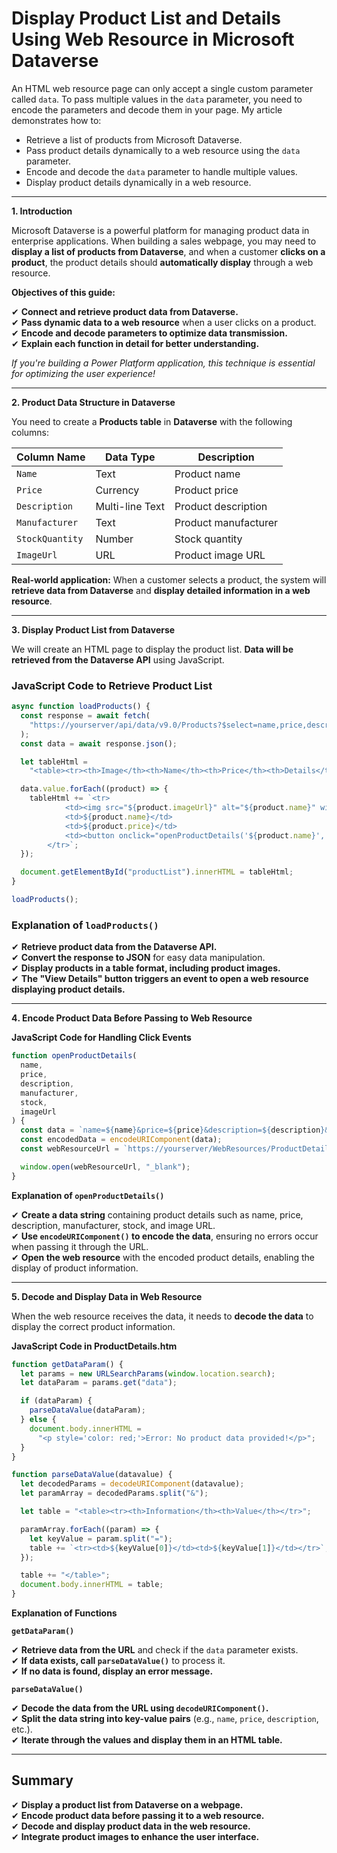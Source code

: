 # **Display Product List and Details Using Web Resource in Microsoft Dataverse**

An HTML web resource page can only accept a single custom parameter called `data`. To pass multiple values in the `data` parameter, you need to encode the parameters and decode them in your page. My article demonstrates how to:

- Retrieve a list of products from Microsoft Dataverse.
- Pass product details dynamically to a web resource using the `data` parameter.
- Encode and decode the `data` parameter to handle multiple values.
- Display product details dynamically in a web resource.

---

**1️. Introduction**

Microsoft Dataverse is a powerful platform for managing product data in enterprise applications. When building a sales webpage, you may need to **display a list of products from Dataverse**, and when a customer **clicks on a product**, the product details should **automatically display** through a web resource.

**Objectives of this guide:**

✔ **Connect and retrieve product data from Dataverse.**  
✔ **Pass dynamic data to a web resource** when a user clicks on a product.  
✔ **Encode and decode parameters to optimize data transmission.**  
✔ **Explain each function in detail for better understanding.**

_If you're building a Power Platform application, this technique is essential for optimizing the user experience!_

---

**2️. Product Data Structure in Dataverse**

You need to create a **Products table** in **Dataverse** with the following columns:

| **Column Name** | **Data Type**   | **Description**      |
| --------------- | --------------- | -------------------- |
| `Name`          | Text            | Product name         |
| `Price`         | Currency        | Product price        |
| `Description`   | Multi-line Text | Product description  |
| `Manufacturer`  | Text            | Product manufacturer |
| `StockQuantity` | Number          | Stock quantity       |
| `ImageUrl`      | URL             | Product image URL    |

**Real-world application:** When a customer selects a product, the system will **retrieve data from Dataverse** and **display detailed information in a web resource**.

---

**3️. Display Product List from Dataverse**

We will create an HTML page to display the product list. **Data will be retrieved from the Dataverse API** using JavaScript.

### **JavaScript Code to Retrieve Product List**

```javascript
async function loadProducts() {
  const response = await fetch(
    "https://yourserver/api/data/v9.0/Products?$select=name,price,description,manufacturer,stock,imageUrl"
  );
  const data = await response.json();

  let tableHtml =
    "<table><tr><th>Image</th><th>Name</th><th>Price</th><th>Details</th></tr>";

  data.value.forEach((product) => {
    tableHtml += `<tr>
            <td><img src="${product.imageUrl}" alt="${product.name}" width="100"></td>
            <td>${product.name}</td>
            <td>${product.price}</td>
            <td><button onclick="openProductDetails('${product.name}', '${product.price}', '${product.description}', '${product.manufacturer}', '${product.stock}', '${product.imageUrl}')">View Details</button></td>
        </tr>`;
  });

  document.getElementById("productList").innerHTML = tableHtml;
}

loadProducts();
```

### **Explanation of `loadProducts()`**

✔ **Retrieve product data from the Dataverse API.**  
✔ **Convert the response to JSON** for easy data manipulation.  
✔ **Display products in a table format, including product images.**  
✔ **The "View Details" button triggers an event to open a web resource displaying product details.**

---

**4️. Encode Product Data Before Passing to Web Resource**

**JavaScript Code for Handling Click Events**

```javascript
function openProductDetails(
  name,
  price,
  description,
  manufacturer,
  stock,
  imageUrl
) {
  const data = `name=${name}&price=${price}&description=${description}&manufacturer=${manufacturer}&stock=${stock}&imageUrl=${imageUrl}`;
  const encodedData = encodeURIComponent(data);
  const webResourceUrl = `https://yourserver/WebResources/ProductDetails.htm?data=${encodedData}`;

  window.open(webResourceUrl, "_blank");
}
```

**Explanation of `openProductDetails()`**

✔ **Create a data string** containing product details such as name, price, description, manufacturer, stock, and image URL.  
✔ **Use `encodeURIComponent()` to encode the data**, ensuring no errors occur when passing it through the URL.  
✔ **Open the web resource** with the encoded product details, enabling the display of product information.

---

**5️. Decode and Display Data in Web Resource**

When the web resource receives the data, it needs to **decode the data** to display the correct product information.

**JavaScript Code in ProductDetails.htm**

```javascript
function getDataParam() {
  let params = new URLSearchParams(window.location.search);
  let dataParam = params.get("data");

  if (dataParam) {
    parseDataValue(dataParam);
  } else {
    document.body.innerHTML =
      "<p style='color: red;'>Error: No product data provided!</p>";
  }
}

function parseDataValue(datavalue) {
  let decodedParams = decodeURIComponent(datavalue);
  let paramArray = decodedParams.split("&");

  let table = "<table><tr><th>Information</th><th>Value</th></tr>";

  paramArray.forEach((param) => {
    let keyValue = param.split("=");
    table += `<tr><td>${keyValue[0]}</td><td>${keyValue[1]}</td></tr>`;
  });

  table += "</table>";
  document.body.innerHTML = table;
}
```

**Explanation of Functions**

**`getDataParam()`**

✔ **Retrieve data from the URL** and check if the `data` parameter exists.  
✔ **If data exists, call `parseDataValue()`** to process it.  
✔ **If no data is found, display an error message.**

**`parseDataValue()`**

✔ **Decode the data from the URL using `decodeURIComponent()`.**  
✔ **Split the data string into key-value pairs** (e.g., `name`, `price`, `description`, etc.).  
✔ **Iterate through the values and display them in an HTML table.**

---

## **Summary**

✔ **Display a product list from Dataverse on a webpage.**  
✔ **Encode product data before passing it to a web resource.**  
✔ **Decode and display product data in the web resource.**  
✔ **Integrate product images to enhance the user interface.**
